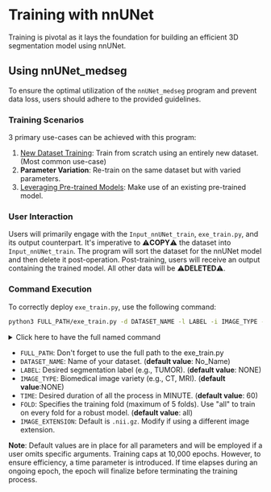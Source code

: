 # Training with nnUNet

Training is pivotal as it lays the foundation for building an efficient 3D segmentation model using nnUNet.

## Using nnUNet_medseg

To ensure the optimal utilization of the `nnUNet_medseg` program and prevent data loss, users should adhere to the provided guidelines.

### Training Scenarios

3 primary use-cases can be achieved with this program:

1. [New Dataset Training](train_new_dataset.md): Train from scratch using an entirely new dataset. (Most common use-case)
2. **Parameter Variation**: Re-train on the same dataset but with varied parameters.
3. [Leveraging Pre-trained Models](pretrained_model.md): Make use of an existing pre-trained model.

### User Interaction

Users will primarily engage with the `Input_nnUNet_train`, `exe_train.py`, and its output counterpart. It's imperative to ⚠️**COPY**⚠️ the dataset into `Input_nnUNet_train`. The program will sort the dataset for the nnUNet model and then delete it post-operation. Post-training, users will receive an output containing the trained model. All other data will be ⚠️**DELETED**⚠️.

### Command Execution

To correctly deploy `exe_train.py`, use the following command:

```bash
python3 FULL_PATH/exe_train.py -d DATASET_NAME -l LABEL -i IMAGE_TYPE -t TIME -f FOLD -e IMAGE_EXTENSION
```

<details>
  <summary>Click here to have the full named command </summary>

```bash
python3 FULL_PATH/exe_train.py --dataset_name DATASET_NAME --label LABEL --image_type IMAGE_TYPE --time TIME --fold FOLD --image_extension IMAGE_EXTENSION
```
</details>

- `FULL_PATH`: Don't forget to use the full path to the exe_train.py
- `DATASET_NAME`: Name of your dataset. (**default value**: No_Name)
- `LABEL`: Desired segmentation label (e.g., TUMOR). (**default value**: NONE)
- `IMAGE_TYPE`: Biomedical image variety (e.g., CT, MRI). (**default value**:NONE)
- `TIME`: Desired duration of all the process in MINUTE. (**default value**: 60)
- `FOLD`: Specifies the training fold (maximum of 5 folds). Use "all" to train on every fold for a robust model. (**default value**: all)
- `IMAGE_EXTENSION`: Default is `.nii.gz`. Modify if using a different image extension. 

**Note**: Default values are in place for all parameters and will be employed if a user omits specific arguments. Training caps at 10,000 epochs. However, to ensure efficiency, a time parameter is introduced. If time elapses during an ongoing epoch, the epoch will finalize before terminating the training process.
